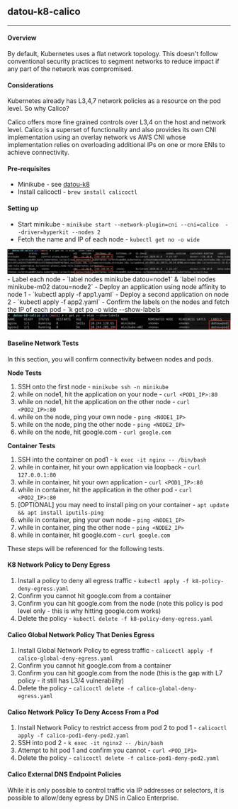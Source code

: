 ## datou-k8-calico
---

#### Overview

By default, Kubernetes uses a flat network topology. This doesn't follow conventional security practices to segment networks to reduce impact if any part of the network was compromised. 

#### Considerations

Kubernetes already has L3,4,7 network policies as a resource on the pod level. So why Calico? 

Calico offers more fine grained controls over L3,4 on the host and network level. Calico is a superset of functionality and also provides its own CNI implementation using an overlay network vs AWS CNI whose implementation relies on overloading additional IPs on one or more ENIs to achieve connectivity.

#### Pre-requisites

- Minikube - see [datou-k8](https://github.com/datou-tech/datou-k8)
- Install calicoctl - `brew install calicoctl`

#### Setting up

- Start minikube - `minikube start --network-plugin=cni --cni=calico  --driver=hyperkit --nodes 2`
- Fetch the name and IP of each node - `kubectl get no -o wide`
<img src="images/kubectl_get_node.png"/>
- Label each node - `label nodes minikube datou=node1` & `label nodes minikube-m02 datou=node2`
- Deploy an application using node affinity to node 1 - `kubectl apply -f app1.yaml`
- Deploy a second application on node 2 - `kubectl apply -f app2.yaml`
- Confirm the labels on the nodes and fetch the IP of each pod - `k get po -o wide --show-labels`
<img src="images/kubectl_get_pods.png"/>

#### Baseline Network Tests

In this section, you will confirm connectivity between nodes and pods.

**Node Tests**
1. SSH onto the first node - `minikube ssh -n minikube`
1. while on node1, hit the application on your node - `curl <POD1_IP>:80`
1. while on node1, hit the application on the other node - `curl <POD2_IP>:80`
1. while on the node, ping your own node - `ping <NODE1_IP>`
1. while on the node, ping the other node - `ping <NODE2_IP>`
1. while on the node, hit google.com - `curl google.com`

**Container Tests**
1. SSH into the container on pod1 - `k exec -it nginx -- /bin/bash`
1. while in container, hit your own application via loopback - `curl 127.0.0.1:80`
1. while in container, hit your own application - `curl <POD1_IP>:80`
1. while in container, hit the application in the other pod -  `curl <POD2_IP>:80`
1. [OPTIONAL] you may need to install ping on your container - `apt update && apt install iputils-ping`
1. while in container, ping your own node -  `ping <NODE1_IP>`
1. while in container, ping the other node -  `ping <NODE2_IP>`
1. while in container, hit google.com - `curl google.com`

These steps will be referenced for the following tests.

#### K8 Network Policy to Deny Egress

1. Install a policy to deny all egress traffic - `kubectl apply -f k8-policy-deny-egress.yaml`
1. Confirm you cannot hit google.com from a container
1. Confirm you can hit google.com from the node (note this policy is pod level only - this is why hitting google.com works)
1. Delete the policy - `kubectl delete -f k8-policy-deny-egress.yaml`

#### Calico Global Network Policy That Denies Egress

1. Install Global Network Policy to egress traffic - `calicoctl apply -f calico-global-deny-egress.yaml`
1. Confirm you cannot hit google.com from a container
1. Confirm you can hit google.com from the node (this is the gap with L7 policy - it still has L3/4 vulnerability)
1. Delete the policy - `calicoctl delete -f calico-global-deny-egress.yaml`

#### Calico Network Policy To Deny Access From a Pod

1. Install Network Policy to restrict access from pod 2 to pod 1 - `calicoctl apply -f calico-pod1-deny-pod2.yaml`
1. SSH into pod 2 - `k exec -it nginx2 -- /bin/bash`
1. Attempt to hit pod 1 and confirm you cannot - `curl <POD_IP1>`
1. Delete the policy - `calicoctl delete -f calico-pod1-deny-pod2.yaml`

#### Calico External DNS Endpoint Policies

While it is only possible to control traffic via IP addresses or selectors, it is possible to allow/deny egress by DNS in Calico Enterprise. 
